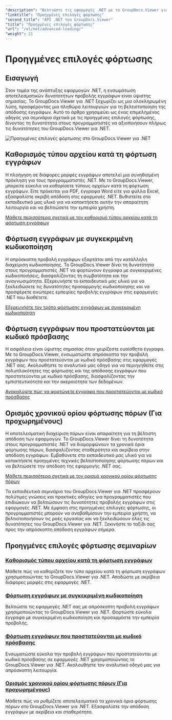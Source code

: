 ```yaml
---
"description": "Βελτιώστε τις εφαρμογές .NET με το GroupDocs.Viewer για εκπαιδευτικά σεμινάρια .NET. Μάθετε να καθορίζετε τύπους αρχείων, να διαχειρίζεστε κωδικοποιήσεις, να φορτώνετε έγγραφα που προστατεύονται με κωδικό πρόσβασης και πολλά άλλα."
"linktitle": "Προηγμένες επιλογές φόρτωσης"
"second_title": "API .NET του GroupDocs.Viewer"
"title": "Προηγμένες επιλογές φόρτωσης"
"url": "/el/net/advanced-loading/"
"weight": 21
---
```


# Προηγμένες επιλογές φόρτωσης

## Εισαγωγή

Στον τομέα της ανάπτυξης εφαρμογών .NET, η ενσωμάτωση αποτελεσματικών δυνατοτήτων προβολής εγγράφων είναι ύψιστης σημασίας. Το GroupDocs.Viewer για .NET ξεχωρίζει ως μια ολοκληρωμένη λύση, προσφέροντας μια πληθώρα λειτουργιών για τη βελτιστοποίηση της απόδοσης εγγράφων. Αυτό το άρθρο χρησιμεύει ως ένας επιμελημένος οδηγός για σεμινάρια σχετικά με τις προηγμένες επιλογές φόρτωσης, δίνοντας τη δυνατότητα στους προγραμματιστές να αξιοποιήσουν πλήρως τις δυνατότητες του GroupDocs.Viewer για .NET.

![Προηγμένες επιλογές φόρτωσης στο GroupDocs.Viewer για .NET](/viewer/advanced-loading/image.png)
## Καθορισμός τύπου αρχείου κατά τη φόρτωση εγγράφων
Η πλοήγηση σε διάφορες μορφές εγγράφων αποτελεί μια συνηθισμένη πρόκληση για τους προγραμματιστές .NET. Με το GroupDocs.Viewer, μπορείτε εύκολα να καθορίσετε τύπους αρχείων κατά τη φόρτωση εγγράφων. Είτε πρόκειται για PDF, έγγραφα Word είτε για φύλλα Excel, εξασφαλίστε ακριβή απόδοση στις εφαρμογές .NET. Βυθιστείτε στο εκπαιδευτικό μας υλικό για να κατακτήσετε αυτήν την απαραίτητη λειτουργία και να βελτιώσετε την εμπειρία χρήστη.

[Μάθετε περισσότερα σχετικά με τον καθορισμό τύπου αρχείου κατά τη φόρτωση εγγράφων](./specify-file-type/)

## Φόρτωση εγγράφων με συγκεκριμένη κωδικοποίηση
Η απρόσκοπτη προβολή εγγράφων εξαρτάται από την κατάλληλη διαχείριση κωδικοποίησης. Το GroupDocs.Viewer δίνει τη δυνατότητα στους προγραμματιστές .NET να φορτώνουν έγγραφα με συγκεκριμένες κωδικοποιήσεις, διασφαλίζοντας τη συμβατότητα και την αναγνωσιμότητα. Εξερευνήστε το εκπαιδευτικό μας υλικό για να ξεκλειδώσετε τις δυνατότητες προσαρμογής κωδικοποίησης και να προσφέρετε ανώτερες εμπειρίες προβολής εγγράφων στις εφαρμογές .NET που διαθέτετε.

[Εξερευνήστε τον τρόπο φόρτωσης εγγράφων με συγκεκριμένη κωδικοποίηση](./load-documents-encoding/)

## Φόρτωση εγγράφων που προστατεύονται με κωδικό πρόσβασης
Η ασφάλεια είναι ύψιστης σημασίας όταν χειρίζεστε ευαίσθητα έγγραφα. Με το GroupDocs.Viewer, ενσωματώστε απρόσκοπτα την προβολή εγγράφων που προστατεύονται με κωδικό πρόσβασης στις εφαρμογές .NET σας. Ακολουθήστε το αναλυτικό μας οδηγό για να περιηγηθείτε στις πολυπλοκότητες της φόρτωσης και της απόδοσης εγγράφων που προστατεύονται με κωδικό πρόσβασης, διασφαλίζοντας την εμπιστευτικότητα και την ακεραιότητα των δεδομένων.

[Ανακαλύψτε πώς να φορτώνετε έγγραφα που προστατεύονται με κωδικό πρόσβασης](./load-password-protected-document/)

## Ορισμός χρονικού ορίου φόρτωσης πόρων (Για προχωρημένους)
Η αποτελεσματική διαχείριση πόρων είναι απαραίτητη για τη βέλτιστη απόδοση των εφαρμογών. Το GroupDocs.Viewer δίνει τη δυνατότητα στους προγραμματιστές .NET να διαμορφώνουν τα χρονικά όρια φόρτωσης πόρων, διασφαλίζοντας σταθερότητα και ακρίβεια στην απόδοση εγγράφων. Εμβαθύνετε στο εκπαιδευτικό μας υλικό για να κατακτήσετε προηγμένες τεχνικές βελτιστοποίησης φόρτωσης πόρων και να βελτιώσετε την απόδοση της εφαρμογής .NET σας.

[Μάθετε περισσότερα σχετικά με τον ορισμό χρονικού ορίου φόρτωσης πόρων](./set-resource-loading-timeout/)

Τα εκπαιδευτικά σεμινάρια του GroupDocs.Viewer για .NET προσφέρουν πολύτιμες γνώσεις και πρακτικές οδηγίες για προγραμματιστές που επιδιώκουν να βελτιώσουν τις δυνατότητες προβολής εγγράφων στις εφαρμογές .NET. Με έμφαση στις προηγμένες επιλογές φόρτωσης, οι προγραμματιστές μπορούν να αναβαθμίσουν την εμπειρία χρήστη, να βελτιστοποιήσουν τις ροές εργασίας και να ξεκλειδώσουν όλες τις δυνατότητες του GroupDocs.Viewer για .NET. Ξεκινήστε το ταξίδι σας προς την απρόσκοπτη απόδοση εγγράφων σήμερα.
## Προηγμένες επιλογές φόρτωσης σεμιναρίων
### [Καθορισμός τύπου αρχείου κατά τη φόρτωση εγγράφων](./specify-file-type/)
Μάθετε πώς να καθορίζετε τον τύπο αρχείου κατά τη φόρτωση εγγράφων χρησιμοποιώντας το GroupDocs.Viewer για .NET. Αποδώστε με ακρίβεια διάφορες μορφές στις εφαρμογές .NET.
### [Φόρτωση εγγράφων με συγκεκριμένη κωδικοποίηση](./load-documents-encoding/)
Βελτιώστε τις εφαρμογές .NET σας με απρόσκοπτη προβολή εγγράφων χρησιμοποιώντας το GroupDocs.Viewer για .NET. Φορτώστε εύκολα έγγραφα με συγκεκριμένη κωδικοποίηση και προσαρμόστε την εμπειρία προβολής.
### [Φόρτωση εγγράφων που προστατεύονται με κωδικό πρόσβασης](./load-password-protected-document/)
Ενσωματώστε εύκολα την προβολή εγγράφων που προστατεύονται με κωδικό πρόσβασης σε εφαρμογές .NET χρησιμοποιώντας το GroupDocs.Viewer για .NET. Ακολουθήστε τον αναλυτικό οδηγό μας για απρόσκοπτη λειτουργία.
### [Ορισμός χρονικού ορίου φόρτωσης πόρων (Για προχωρημένους)](./set-resource-loading-timeout/)
Μάθετε πώς να ρυθμίζετε αποτελεσματικά τα χρονικά όρια φόρτωσης πόρων στο GroupDocs.Viewer για .NET. Εξασφαλίστε την απόδοση εγγράφων με ακρίβεια και σταθερότητα.